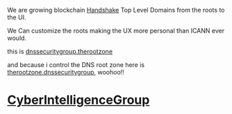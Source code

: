 We are growing blockchain [Handshake](https:.//handshake.org/) Top Level Domains from the roots to the UI. 

We Can customize the roots making the UX more personal than ICANN ever would.

this is [dnssecuritygroup.therootzone](http://dnssecuritygroup.therootzone/)

and because i control the DNS root zone here is [therootzone.dnssecuritygroup](http://therootzone.dnssecuritygroup), woohoo!!

# [CyberIntelligenceGroup](http://masterthyself.cyberintelligencegroup/)
